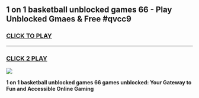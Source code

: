 
## 1 on 1 basketball unblocked games 66 - Play Unblocked Gmaes & Free #qvcc9
<h3>
<a href="https://premium.freeplayer.one?title=1_on_1_basketball_unblocked_games_66&ref=01M">CLICK TO PLAY</a></h3>
<hr>

<h3>
<a href="https://premium.freeplayer.one?title=1_on_1_basketball_unblocked_games_66&ref=01M">CLICK 2 PLAY</a>
  
</h3>

<a href="https://premium.freeplayer.one?title=1_on_1_basketball_unblocked_games_66&ref=01M"><img src="https://clearcache.store/games.png"></a>


**1 on 1 basketball unblocked games 66 games unblocked: Your Gateway to Fun and Accessible Online Gaming**
